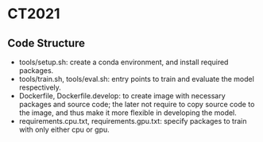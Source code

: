 # CT2021
## Code Structure
- tools/setup.sh: create a conda environment, and install required packages.
- tools/train.sh, tools/eval.sh: entry points to train and evaluate the model respectively.
- Dockerfile, Dockerfile.develop: to create image with necessary packages and source code; the later not require to copy source code to the image, and thus make it more flexible in developing the model.
- requirements.cpu.txt, requirements.gpu.txt: specify packages to train with only either cpu or gpu.